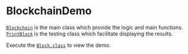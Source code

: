 # BlockchainDemo
[`Blockchain`](https://github.com/xipingsg/BlockchainDemo/blob/master/src/BlockChain.java) is the main class which provide the logic and main functions.   
[`PrintBlock`](https://github.com/xipingsg/BlockchainDemo/blob/master/src/Print.java) is the testing class which facilitate displaying the results.


Execute the [`Block.class`](https://github.com/xipingsg/BlockchainDemo/blob/master/classes/PrintBlock.class) to view the demo.
